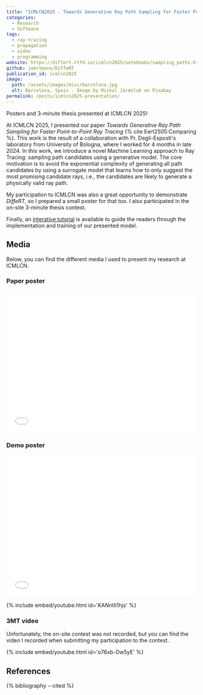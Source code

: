 ```yaml
---
title: "ICMLCN2025 - Towards Generative Ray Path Sampling for Faster Point-to-Point Ray Tracing"
categories:
  - Research
  - Software
tags:
  - ray-tracing
  - propagation
  - video
  - programming
website: https://differt.rtfd.io/icmlcn2025/notebooks/sampling_paths.html
github: jeertmans/DiffeRT
publication_id: icmlcn2025
image:
  path: /assets/images/misc/barcelona.jpg
  alt: Barcelona, Spain - Image by Michal Jarmoluk en Pixabay
permalink: /posts/icmlcn2025-presentation/
---
```


Posters and 3-minute thesis presented at ICMLCN 2025!

<!--more-->

At ICMLCN 2025, I presented our paper
*Towards Generative Ray Path Sampling for Faster Point-to-Point Ray Tracing*
{% cite Eert2505:Comparing %}. This work is the result of a collaboration with Pr. Degli-Esposti's laboratory
from University of Bologna, where I worked for 4 months in late 2024.
In this work, we introduce a novel Machine Learning approach to Ray Tracing:
sampling path candidates using a generative model. The core motivation is to avoid the
exponential complexity of generating all path candidates by using a surrogate model that
learns how to only suggest the most promising candidate rays, i.e., the candidates are
likely to generate a physically valid ray path.

My participation to ICMLCN was also a great opportunity to demonstrate *DiffeRT*, so I prepared
a small poster for that too. I also participated in the on-site 3-minute thesis contest.

Finally, an
[interative tutorial](https://differt.rtfd.io/icmlcn2025/notebooks/sampling_paths.html)
is available to guide the readers through the implementation and training of our presented model.

## Media

Below, you can find the different media I used to present my research at ICMLCN.

### Paper poster

<embed src="/assets/pdf/2025-05-27-icmlcn-paper-poster.pdf" width="500" height="375" type="application/pdf">

### Demo poster

<embed src="/assets/pdf/2025-05-27-icmlcn-demo-poster.pdf" width="500" height="375" type="application/pdf">

{% include embed/youtube.html id='KANntIi1hjs' %}

### 3MT video

Unfortunately, the on-site contest was not recorded, but you can find the video I recorded when submitting my participation to the contest.

{% include embed/youtube.html id='o76xb-Dw5yE' %}

## References

{% bibliography --cited %}
